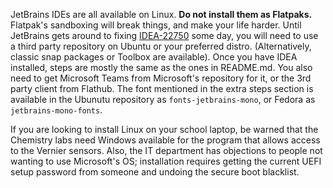 JetBrains IDEs are all available on Linux. **Do not install them as Flatpaks.** Flatpak's sandboxing will break things, and make your life harder. Until JetBrains gets around to fixing [IDEA-22750](https://youtrack.jetbrains.com/issue/IDEA-22750/Debian-package-build-script-provided) some day, you will need to use a third party repository on Ubuntu or your preferred distro. (Alternatively, classic snap packages or Toolbox are available). Once you have IDEA installed, steps are mostly the same as the ones in README.md. You also need to get Microsoft Teams from Microsoft's repository for it, or the 3rd party client from Flathub. The font mentioned in the extra steps section is available in the Ubunutu repository as `fonts-jetbrains-mono`, or Fedora as `jetbrains-mono-fonts`.

If you are looking to install Linux on your school laptop, be warned that the Chemistry labs need Windows available for the program that allows access to the Vernier sensors. Also, the IT department has objections to people not wanting to use Microsoft's OS; installation requires getting the current UEFI setup password from someone and undoing the secure boot blacklist.